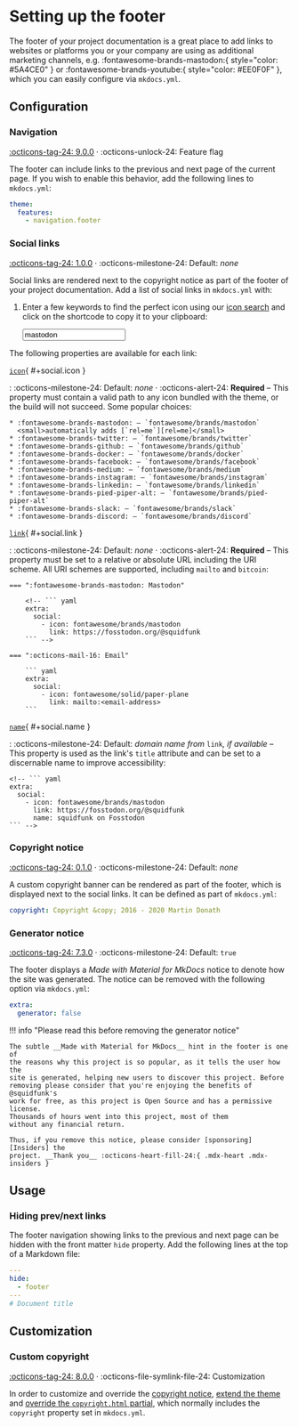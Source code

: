 # Setting up the footer

The footer of your project documentation is a great place to add links to
websites or platforms you or your company are using as additional marketing
channels, e.g. :fontawesome-brands-mastodon:{ style="color: #5A4CE0" } or
:fontawesome-brands-youtube:{ style="color: #EE0F0F" }, which you can easily
configure via `mkdocs.yml`.

## Configuration

### Navigation

[:octicons-tag-24: 9.0.0][Navigation footer support] ·
:octicons-unlock-24: Feature flag

The footer can include links to the previous and next page of the current page.
If you wish to enable this behavior, add the following lines to `mkdocs.yml`:

```yaml
theme:
  features:
    - navigation.footer
```

[Navigation footer support]: https://github.com/squidfunk/mkdocs-material/releases/tag/9.0.0

### Social links

[:octicons-tag-24: 1.0.0][Social links support] ·
:octicons-milestone-24: Default: _none_

Social links are rendered next to the copyright notice as part of the
footer of your project documentation. Add a list of social links in `mkdocs.yml`
with:

<!-- ``` yaml
extra:
  social:
    - icon: fontawesome/brands/mastodon # (1)!
      link: https://fosstodon.org/@squidfunk
``` -->

1.  Enter a few keywords to find the perfect icon using our [icon search] and
    click on the shortcode to copy it to your clipboard:

    <div class="mdx-iconsearch" data-mdx-component="iconsearch">
      <input class="md-input md-input--stretch mdx-iconsearch__input" placeholder="Search icon" data-mdx-component="iconsearch-query" value="mastodon" />
      <div class="mdx-iconsearch-result" data-mdx-component="iconsearch-result" data-mdx-mode="file">
        <div class="mdx-iconsearch-result__meta"></div>
        <ol class="mdx-iconsearch-result__list"></ol>
      </div>
    </div>

The following properties are available for each link:

[`icon`](#+social.icon){ #+social.icon }

: :octicons-milestone-24: Default: _none_ · :octicons-alert-24: **Required** –
This property must contain a valid path to any icon bundled with the theme,
or the build will not succeed. Some popular choices:

    * :fontawesome-brands-mastodon: – `fontawesome/brands/mastodon`
      <small>automatically adds [`rel=me`][rel=me]</small>
    * :fontawesome-brands-twitter: – `fontawesome/brands/twitter`
    * :fontawesome-brands-github: – `fontawesome/brands/github`
    * :fontawesome-brands-docker: – `fontawesome/brands/docker`
    * :fontawesome-brands-facebook: – `fontawesome/brands/facebook`
    * :fontawesome-brands-medium: – `fontawesome/brands/medium`
    * :fontawesome-brands-instagram: – `fontawesome/brands/instagram`
    * :fontawesome-brands-linkedin: – `fontawesome/brands/linkedin`
    * :fontawesome-brands-pied-piper-alt: – `fontawesome/brands/pied-piper-alt`
    * :fontawesome-brands-slack: – `fontawesome/brands/slack`
    * :fontawesome-brands-discord: – `fontawesome/brands/discord`

[`link`](#+social.link){ #+social.link }

: :octicons-milestone-24: Default: _none_ · :octicons-alert-24: **Required** –
This property must be set to a relative or absolute URL including the URI
scheme. All URI schemes are supported, including `mailto` and `bitcoin`:

    === ":fontawesome-brands-mastodon: Mastodon"

        <!-- ``` yaml
        extra:
          social:
            - icon: fontawesome/brands/mastodon
              link: https://fosstodon.org/@squidfunk
        ``` -->

    === ":octicons-mail-16: Email"

        ``` yaml
        extra:
          social:
            - icon: fontawesome/solid/paper-plane
              link: mailto:<email-address>
        ```

[`name`](#+social.name){ #+social.name }

: :octicons-milestone-24: Default: _domain name from_ `link`_, if available_ –
This property is used as the link's `title` attribute and can be set to a
discernable name to improve accessibility:

    <!-- ``` yaml
    extra:
      social:
        - icon: fontawesome/brands/mastodon
          link: https://fosstodon.org/@squidfunk
          name: squidfunk on Fosstodon
    ``` -->

[icon search]: ../reference/icons-emojis.md#search
[Social links support]: https://github.com/squidfunk/mkdocs-material/releases/tag/1.0.0
[rel=me]: https://docs.joinmastodon.org/user/profile/#verification

### Copyright notice

[:octicons-tag-24: 0.1.0][Copyright notice support] ·
:octicons-milestone-24: Default: _none_

A custom copyright banner can be rendered as part of the footer, which is
displayed next to the social links. It can be defined as part of `mkdocs.yml`:

```yaml
copyright: Copyright &copy; 2016 - 2020 Martin Donath
```

[Copyright notice support]: https://github.com/squidfunk/mkdocs-material/releases/tag/0.1.0

### Generator notice

[:octicons-tag-24: 7.3.0][Generator notice support] ·
:octicons-milestone-24: Default: `true`

The footer displays a _Made with Material for MkDocs_ notice to denote how
the site was generated. The notice can be removed with the following option
via `mkdocs.yml`:

```yaml
extra:
  generator: false
```

!!! info "Please read this before removing the generator notice"

    The subtle __Made with Material for MkDocs__ hint in the footer is one of
    the reasons why this project is so popular, as it tells the user how the
    site is generated, helping new users to discover this project. Before
    removing please consider that you're enjoying the benefits of @squidfunk's
    work for free, as this project is Open Source and has a permissive license.
    Thousands of hours went into this project, most of them
    without any financial return.

    Thus, if you remove this notice, please consider [sponsoring][Insiders] the
    project. __Thank you__ :octicons-heart-fill-24:{ .mdx-heart .mdx-insiders }

[Generator notice support]: https://github.com/squidfunk/mkdocs-material/releases/tag/7.3.0
[Insiders]: ../insiders/index.md

## Usage

### Hiding prev/next links

The footer navigation showing links to the previous and next page can be hidden
with the front matter `hide` property. Add the following lines at the top of a
Markdown file:

```yaml
---
hide:
  - footer
---
# Document title
```

## Customization

### Custom copyright

[:octicons-tag-24: 8.0.0][Custom copyright support] ·
:octicons-file-symlink-file-24: Customization

In order to customize and override the [copyright notice], [extend the theme]
and [override the `copyright.html` partial][overriding partials], which normally
includes the `copyright` property set in `mkdocs.yml`.

[Custom copyright support]: https://github.com/squidfunk/mkdocs-material/releases/tag/8.0.0
[copyright notice]: #copyright-notice
[generator notice]: #generator-notice
[extend the theme]: ../customization.md#extending-the-theme
[overriding partials]: ../customization.md#overriding-partials
